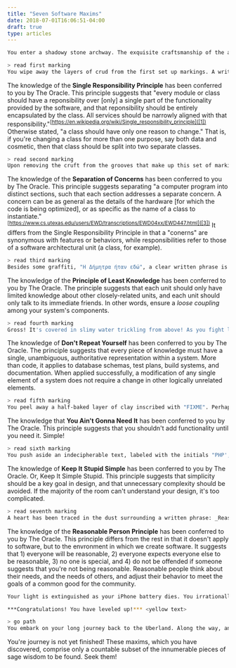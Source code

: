 ```yaml
---
title: "Seven Software Maxims"
date: 2018-07-01T16:06:51-04:00
draft: true
type: articles
---
```

```bash
You enter a shadowy stone archway. The exquisite craftsmanship of the ancient masons who built this temple peeks through the centuries of corrosion. Your iPhone LED lights your way toward an empty cyclindrical chamber. On the walls, you make out a series of seven faint, pseudorandomly placed markings. Obvious exits: a large stone archway.
```

```bash
> read first marking
You wipe away the layers of crud from the first set up markings. A written phrase appears: _Single Responsibility Principle_
```

The knowledge of the __Single Responsibility Principle__ has been conferred to you by The Oracle. This principle suggests that "every module or class should have a reponsibility over [only] a single part of the functionality provided by the software, and that reponsibility should be entirely encapsulated by the class. All services should be narrowly aligned with that responsibility."<sup>[https://en.wikipedia.org/wiki/Single_responsibility_principle]([1])</sup> Otherwise stated, "a class should have only one reason to change."<sup>[]([2])</sup> That is, if you're changing a class for more than one purpose, say both data and cosmetic, then that class should be split into two separate classes. 

```bash
> read second marking
Upon removing the cruft from the grooves that make up this set of markings, a written phrase appears: _Separation of Concerns_
```

The knowledge of the __Separation of Concerns__ has been conferred to you by The Oracle. This principle suggests separating "a computer program into distinct sections, such that each section addresses a separate concern. A concern can be as general as the details of the hardware [for which the code is being optimized], or as specific as the name of a class to instantiate."<sup>[https://www.cs.utexas.edu/users/EWD/transcriptions/EWD04xx/EWD447.html]([3])</sup> It differs from the Single Responsibility Principle in that a "conerns" are synonymous with features or behaviors, while responsibilities refer to those of a software architectural unit (a class, for example).

```bash
> read third marking
Besides some graffiti, "Η Δήμητρα ήταν εδώ", a clear written phrase is written: _Principle of Least Knowledge_
```

The knowledge of the __Principle of Least Knowledge__ has been conferred to you by The Oracle. The principle suggests that each unit should only have limited knowledge about other closely-related units, and each unit should only talk to its immediate friends. In other words, ensure a _loose coupling_ among your system's components.

```bash
> read fourth marking
Gross! It's covered in slimy water trickling from above! As you fight lunch back down, you notice a written phrase: _Don't Repeat Yourself_
```

The knowledge of __Don't Repeat Yourself__ has been conferred to you by The Oracle. The principle suggests that every piece of knowledge must have a single, unambiguous, authoritative representation within a system. More than code, it applies to database schemas, test plans, build systems, and documentation. When applied successfully, a modification of any single element of a system does not require a change in other logically unrelated elements.

```bash
> read fifth marking
You peel away a half-baked layer of clay inscribed with "FIXME". Perhaps a warning or a curse? A written phrase appears: _You Ain't Gonna Need It_
```

The knowledge that __You Ain't Gonna Need It__ has been conferred to you by The Oracle. This principle suggests that you shouldn't add functionality until you need it. Simple!

```bash
> read sixth marking
You push aside an indecipherable text, labeled with the initials "PHP', that hangs in front of the set of markings. A written phrase appears: _Keep It Stupid Simple_
```

The knowledge of __Keep It Stupid Simple__ has been conferred to you by The Oracle. Or, Keep It Simple Stupid. This principle suggests that simplicity should be a key goal in design, and that unnecessary complexity should be avoided. If the majority of the room can't understand your design, it's too complicated.

```bash
> read seventh marking
A heart has been traced in the dust surrounding a written phrase: _Reasonable Person Principle_
```

The knowledge of the __Reasonable Person Principle__ has been conferred to you by The Oracle. This principle differs from the rest in that it doesn't apply to software, but to the envronment in which we create software. It suggests that 1) everyone will be reasonable, 2) everyone expects everyone else to be reasonable, 3) no one is special, and 4) do not be offended if someone suggests that you're not being reasonable. Reasonable people think about their needs, and the needs of others, and adjust their behavior to meet the goals of a common good for the community.

```bash
Your light is extinguished as your iPhone battery dies. You irrationally feel your way around the circumference of the room. You hope that the tingling on the back of your hand is carpal tunnel, rather than the hundred images of creepy crawlers that flash through your mind in that instant. Suddenly your hand slips off the edge at what must be the singular entrance. You trip into the hallway and continue walking straight until a dim light appears ahead. You increase your pace to a trot, determined to soon check your email next to a steaming cup of Costa Rican El Balar. As you plunge into brightness, the aura of heavy air escapes you and you breathe more easily.

***Congratulations! You have leveled up!*** <yellow text>
```

```bash
> go path
You embark on your long journey back to the Uberland. Along the way, and with every new group you meet, you practice your newfound principles. Though the path proves more difficult than you imagined, and your memories of The Oracle slowly fade, you retain a sense of its guiding truths for software development. As your life eventually grays into the twilight of a waning sunset, the feeling of satisfaction will bubbles up within... satisfaction that that which you've pursued, you pursued well and with earnest passion. 
```

You're journey is not yet finished! These maxims, which you have discovered, comprise only a countable subset of the innumerable pieces of sage wisdom to be found. Seek them!
